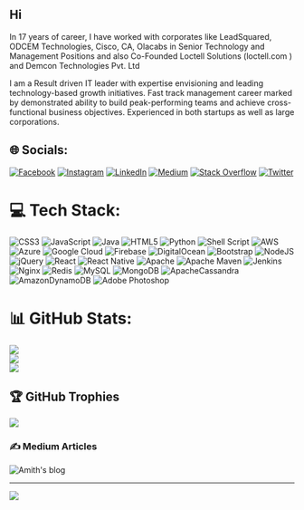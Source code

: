 ## Hi
In 17 years of career, I have worked with corporates like LeadSquared, ODCEM Technologies, Cisco, CA, Olacabs in Senior Technology and Management Positions and also Co-Founded Loctell Solutions (loctell.com ) and Demcon Technologies Pvt. Ltd

I am a Result driven IT leader with expertise envisioning and leading technology-based growth initiatives. Fast track management career marked by demonstrated ability to build peak-performing teams and achieve cross-functional business objectives. Experienced in both startups as well as large corporations.

## 🌐 Socials:
[![Facebook](https://img.shields.io/badge/Facebook-%231877F2.svg?logo=Facebook&logoColor=white)](https://facebook.com/amithgc) [![Instagram](https://img.shields.io/badge/Instagram-%23E4405F.svg?logo=Instagram&logoColor=white)](https://instagram.com/amithgc) [![LinkedIn](https://img.shields.io/badge/LinkedIn-%230077B5.svg?logo=linkedin&logoColor=white)](https://linkedin.com/in/amithgc) [![Medium](https://img.shields.io/badge/Medium-12100E?logo=medium&logoColor=white)](https://medium.com/@amithgc) [![Stack Overflow](https://img.shields.io/badge/-Stackoverflow-FE7A16?logo=stack-overflow&logoColor=white)](https://stackoverflow.com/users/367016/amithgc) [![Twitter](https://img.shields.io/badge/Twitter-%231DA1F2.svg?logo=Twitter&logoColor=white)](https://twitter.com/amithgc) 

# 💻 Tech Stack:
![CSS3](https://img.shields.io/badge/css3-%231572B6.svg?style=for-the-badge&logo=css3&logoColor=white) ![JavaScript](https://img.shields.io/badge/javascript-%23323330.svg?style=for-the-badge&logo=javascript&logoColor=%23F7DF1E) ![Java](https://img.shields.io/badge/java-%23ED8B00.svg?style=for-the-badge&logo=java&logoColor=white) ![HTML5](https://img.shields.io/badge/html5-%23E34F26.svg?style=for-the-badge&logo=html5&logoColor=white) ![Python](https://img.shields.io/badge/python-3670A0?style=for-the-badge&logo=python&logoColor=ffdd54) ![Shell Script](https://img.shields.io/badge/shell_script-%23121011.svg?style=for-the-badge&logo=gnu-bash&logoColor=white) ![AWS](https://img.shields.io/badge/AWS-%23FF9900.svg?style=for-the-badge&logo=amazon-aws&logoColor=white) ![Azure](https://img.shields.io/badge/azure-%230072C6.svg?style=for-the-badge&logo=azure-devops&logoColor=white) ![Google Cloud](https://img.shields.io/badge/Google%20Cloud-%234285F4.svg?style=for-the-badge&logo=google-cloud&logoColor=white) ![Firebase](https://img.shields.io/badge/firebase-%23039BE5.svg?style=for-the-badge&logo=firebase) ![DigitalOcean](https://img.shields.io/badge/DigitalOcean-%230167ff.svg?style=for-the-badge&logo=digitalOcean&logoColor=white) ![Bootstrap](https://img.shields.io/badge/bootstrap-%23563D7C.svg?style=for-the-badge&logo=bootstrap&logoColor=white) ![NodeJS](https://img.shields.io/badge/node.js-6DA55F?style=for-the-badge&logo=node.js&logoColor=white) ![jQuery](https://img.shields.io/badge/jquery-%230769AD.svg?style=for-the-badge&logo=jquery&logoColor=white) ![React](https://img.shields.io/badge/react-%2320232a.svg?style=for-the-badge&logo=react&logoColor=%2361DAFB) ![React Native](https://img.shields.io/badge/react_native-%2320232a.svg?style=for-the-badge&logo=react&logoColor=%2361DAFB) ![Apache](https://img.shields.io/badge/apache-%23D42029.svg?style=for-the-badge&logo=apache&logoColor=white) ![Apache Maven](https://img.shields.io/badge/Apache%20Maven-C71A36?style=for-the-badge&logo=Apache%20Maven&logoColor=white) ![Jenkins](https://img.shields.io/badge/jenkins-%232C5263.svg?style=for-the-badge&logo=jenkins&logoColor=white) ![Nginx](https://img.shields.io/badge/nginx-%23009639.svg?style=for-the-badge&logo=nginx&logoColor=white) ![Redis](https://img.shields.io/badge/redis-%23DD0031.svg?style=for-the-badge&logo=redis&logoColor=white) ![MySQL](https://img.shields.io/badge/mysql-%2300f.svg?style=for-the-badge&logo=mysql&logoColor=white) ![MongoDB](https://img.shields.io/badge/MongoDB-%234ea94b.svg?style=for-the-badge&logo=mongodb&logoColor=white) ![ApacheCassandra](https://img.shields.io/badge/cassandra-%231287B1.svg?style=for-the-badge&logo=apache-cassandra&logoColor=white) ![AmazonDynamoDB](https://img.shields.io/badge/Amazon%20DynamoDB-4053D6?style=for-the-badge&logo=Amazon%20DynamoDB&logoColor=white) ![Adobe Photoshop](https://img.shields.io/badge/adobephotoshop-%2331A8FF.svg?style=for-the-badge&logo=adobephotoshop&logoColor=white)
# 📊 GitHub Stats:
![](https://github-readme-stats.vercel.app/api?username=amithgc&theme=dark&hide_border=false&include_all_commits=true&count_private=true)<br/>
![](https://github-readme-streak-stats.herokuapp.com/?user=amithgc&theme=dark&hide_border=false)<br/>
![](https://github-readme-stats.vercel.app/api/top-langs/?username=amithgc&theme=dark&hide_border=false&include_all_commits=true&count_private=true&layout=compact)

## 🏆 GitHub Trophies
![](https://github-profile-trophy.vercel.app/?username=amithgc&theme=radical&no-frame=false&no-bg=true&margin-w=4)

### ✍️ Medium Articles
![Amith's blog](https://github-read-medium.vercel.app/latest?username=amithgc&limit=6&theme=nord)


---
[![](https://visitcount.itsvg.in/api?id=amithgc&icon=0&color=0)](https://visitcount.itsvg.in)
